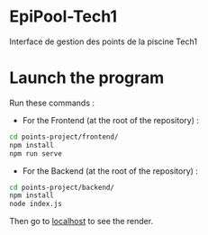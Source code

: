 # EpiPool-Tech1
Interface de gestion des points de la piscine Tech1

# Launch the program
Run these commands :
- For the Frontend (at the root of the repository) :
```bash
cd points-project/frontend/
npm install
npm run serve
```
- For the Backend (at the root of the repository) :
```bash
cd points-project/backend/
npm install
node index.js
```
Then go to [localhost](http://localhost:8080/) to see the render.